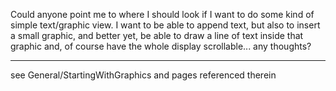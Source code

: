 Could anyone point me to where I should look if I want to do some kind of simple text/graphic view.  I want to be able to append text, but also to insert a small graphic, and better yet, be able to draw a line of text inside that graphic and, of course have the whole display scrollable... any thoughts?

----

see General/StartingWithGraphics and pages referenced therein